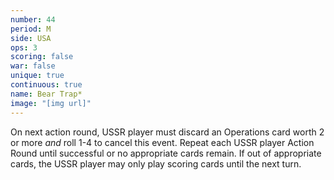 ```yaml
---
number: 44
period: M
side: USA
ops: 3
scoring: false
war: false
unique: true
continuous: true
name: Bear Trap*
image: "[img url]"
---
```

On next action round, USSR player must discard an Operations card worth 2 or more *and* roll 1-4 to cancel this event. Repeat each USSR player Action Round until successful or no appropriate cards remain. If out of appropriate cards, the USSR player may only play scoring cards until the next turn.
